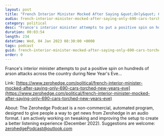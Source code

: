```yaml
---
layout: post
title: "French Interior Minister Mocked After Saying &quot;Only&quot; 690 Cars Torched On New Year's Eve"
audio: french-interior-minister-mocked-after-saying-only-690-cars-torched-new-years-eve-0
category: political
desc: "France's interior minister attempts to put a positive spin on hundreds of arson attacks across the country during New Year's Eve..."
duration: 00:03:54
length: 234
datetime: Wed, 04 Jan 2023 08:30:00 +0000
tags: podcast
guid: french-interior-minister-mocked-after-saying-only-690-cars-torched-new-years-eve-0
order: 0
---
```

France's interior minister attempts to put a positive spin on hundreds of arson attacks across the country during New Year's Eve...

Link: [https://www.zerohedge.com/political/french-interior-minister-mocked-after-saying-only-690-cars-torched-new-years-eve](https://www.zerohedge.com/political/french-interior-minister-mocked-after-saying-only-690-cars-torched-new-years-eve)

About: The Zerohedge Podcast is a non-commercial, automated program, designed to give people a way to get news from Zerohedge in an audio format.  I am actively working on tweaking and improving the setup to create a better listening experience (December 2022).  Suggestions are welcome: [zerohedgePodcast@outlook.com](mailto:zerohedgePodcast@outlook.com)